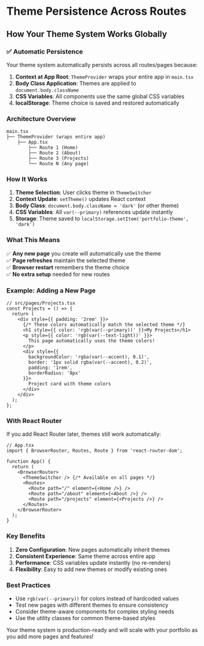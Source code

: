 # Theme Persistence Across Routes

## How Your Theme System Works Globally

### **✅ Automatic Persistence**
Your theme system automatically persists across all routes/pages because:

1. **Context at App Root**: `ThemeProvider` wraps your entire app in `main.tsx`
2. **Body Class Application**: Themes are applied to `document.body.className`
3. **CSS Variables**: All components use the same global CSS variables
4. **localStorage**: Theme choice is saved and restored automatically

### **Architecture Overview**

```
main.tsx
├── ThemeProvider (wraps entire app)
    ├── App.tsx
        ├── Route 1 (Home)
        ├── Route 2 (About) 
        ├── Route 3 (Projects)
        └── Route N (Any page)
```

### **How It Works**

1. **Theme Selection**: User clicks theme in `ThemeSwitcher`
2. **Context Update**: `setTheme()` updates React context
3. **Body Class**: `document.body.className = 'dark'` (or other theme)
4. **CSS Variables**: All `var(--primary)` references update instantly
5. **Storage**: Theme saved to `localStorage.setItem('portfolio-theme', 'dark')`

### **What This Means**

✅ **Any new page** you create will automatically use the theme  
✅ **Page refreshes** maintain the selected theme  
✅ **Browser restart** remembers the theme choice  
✅ **No extra setup** needed for new routes  

### **Example: Adding a New Page**

```tsx
// src/pages/Projects.tsx
const Projects = () => {
  return (
    <div style={{ padding: '2rem' }}>
      {/* These colors automatically match the selected theme */}
      <h1 style={{ color: 'rgb(var(--primary))' }}>My Projects</h1>
      <p style={{ color: 'rgb(var(--text-light))' }}>
        This page automatically uses the theme colors!
      </p>
      <div style={{ 
        backgroundColor: 'rgba(var(--accent), 0.1)',
        border: '1px solid rgba(var(--accent), 0.2)',
        padding: '1rem',
        borderRadius: '8px'
      }}>
        Project card with theme colors
      </div>
    </div>
  );
};
```

### **With React Router**

If you add React Router later, themes still work automatically:

```tsx
// App.tsx
import { BrowserRouter, Routes, Route } from 'react-router-dom';

function App() {
  return (
    <BrowserRouter>
      <ThemeSwitcher /> {/* Available on all pages */}
      <Routes>
        <Route path="/" element={<Home />} />
        <Route path="/about" element={<About />} />
        <Route path="/projects" element={<Projects />} />
      </Routes>
    </BrowserRouter>
  );
}
```

### **Key Benefits**

1. **Zero Configuration**: New pages automatically inherit themes
2. **Consistent Experience**: Same theme across entire app
3. **Performance**: CSS variables update instantly (no re-renders)
4. **Flexibility**: Easy to add new themes or modify existing ones

### **Best Practices**

- Use `rgb(var(--primary))` for colors instead of hardcoded values
- Test new pages with different themes to ensure consistency
- Consider theme-aware components for complex styling needs
- Use the utility classes for common theme-based styles

Your theme system is production-ready and will scale with your portfolio as you add more pages and features!
